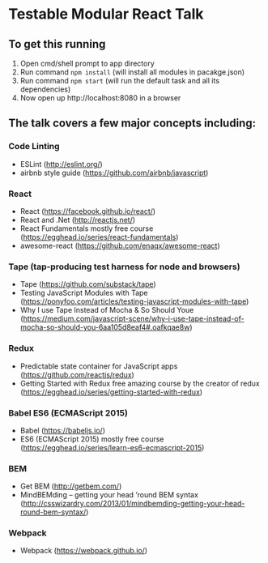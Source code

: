 # Testable Modular React Talk


## To get this running
1. Open cmd/shell prompt to app directory
2. Run command ```npm install``` (will install all modules in pacakge.json)
3. Run command ```npm start``` (will run the default task and all its dependencies)
4. Now open up http://localhost:8080 in a browser

## The talk covers a few major concepts including: 
 
### Code Linting
* ESLint (http://eslint.org/)
* airbnb style guide (https://github.com/airbnb/javascript)

### React
* React (https://facebook.github.io/react/)
* React and .Net (http://reactjs.net/)
* React Fundamentals mostly free course (https://egghead.io/series/react-fundamentals)
* awesome-react (https://github.com/enaqx/awesome-react)

### Tape (tap-producing test harness for node and browsers)
* Tape (https://github.com/substack/tape)
* Testing JavaScript Modules with Tape (https://ponyfoo.com/articles/testing-javascript-modules-with-tape)
* Why I use Tape Instead of Mocha & So Should Youe (https://medium.com/javascript-scene/why-i-use-tape-instead-of-mocha-so-should-you-6aa105d8eaf4#.oafkqae8w)

### Redux
* Predictable state container for JavaScript apps (https://github.com/reactjs/redux)
* Getting Started with Redux free amazing  course by the creator of redux (https://egghead.io/series/getting-started-with-redux)

### Babel ES6 (ECMAScript 2015)
* Babel (https://babeljs.io/)
* ES6 (ECMAScript 2015) mostly free course (https://egghead.io/series/learn-es6-ecmascript-2015)

### BEM
* Get BEM (http://getbem.com/)
* MindBEMding – getting your head ’round BEM syntax (http://csswizardry.com/2013/01/mindbemding-getting-your-head-round-bem-syntax/)

### Webpack
* Webpack (https://webpack.github.io/)




